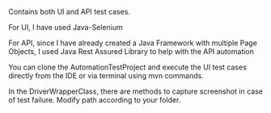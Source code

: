 Contains both UI and API test cases.

For UI, I have used Java-Selenium

For API, since I have already created a Java Framework with multiple Page Objects, I used Java Rest Assured Library to help with the API automation

You can clone the AutomationTestProject and execute the UI test cases directly from the IDE or via terminal using mvn commands.

In the DriverWrapperClass, there are methods to capture screenshot in case of test failure. Modify path according to your folder. 
